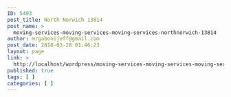 ```yaml
---
ID: 5493
post_title: North Norwich 13814
post_name: >
  moving-services-moving-services-moving-services-northnorwich-13814
author: mrgabonijeff@gmail.com
post_date: 2018-03-28 01:46:23
layout: page
link: >
  http://localhost/wordpress/moving-services-moving-services-moving-services-northnorwich-13814/
published: true
tags: [ ]
categories: [ ]
---
```

